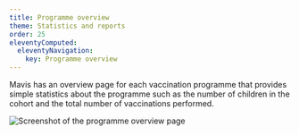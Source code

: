```yaml
---
title: Programme overview
theme: Statistics and reports
order: 25
eleventyComputed:
  eleventyNavigation:
    key: Programme overview
---
```


Mavis has an overview page for each vaccination programme that provides simple statistics about the programme such as the number of children in the cohort and the total number of vaccinations performed.

![Screenshot of the programme overview page](/assets/images/programme-overview.png)

